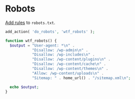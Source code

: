 # Robots

[Add rules](http://codex.wordpress.org/Function_Reference/do_robots) to `robots.txt`.

```php
add_action( 'do_robots', 'wtf_robots' );

function wtf_robots() {
  $output = "User-agent: *\n" .
            "Disallow: /wp-admin\n" .
            "Disallow: /wp-includes\n" .
            "Disallow: /wp-content/plugins\n" .
            "Disallow: /wp-content/cache\n" .
            "Disallow: /wp-content/themes\n" .
            "Allow: /wp-content/uploads\n" .
            "Sitemap: " . home_url() . "/sitemap.xml\n";

  echo $output;
}
```
